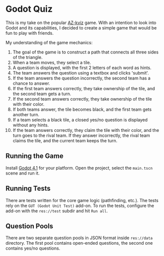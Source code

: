 
# Godot Quiz

This is my take on the popular [AZ-kvíz](https://cs.wikipedia.org/wiki/AZ-kv%C3%ADz) game.
With an intention to look into Godot and its capabilities, I decided to create a simple game that would be fun to play with friends.

My understanding of the game mechanics:

1. The goal of the game is to construct a path that connects all three sides of the triangle.
1. When a team moves, they select a tile.
1. A question is displayed, with the first 2 letters of each word as hints.
1. The team answers the question using a textbox and clicks 'submit'.
1. If the team answers the question incorrectly, the second team has a chance to answer.
1. If the first team answers correctly, they take ownership of the tile, and the second team gets a turn.
1. If the second team answers correctly, they take ownership of the tile with their color.
1. If both teams answer, the tile becomes black, and the first team gets another turn.
1. If a team selects a black tile, a closed yes/no question is displayed without any hints.
1. If the team answers correctly, they claim the tile with their color, and the turn goes to the rival team. If they answer incorrectly, the rival team claims the tile, and the current team keeps the turn.

## Running the Game

Install [Godot 4.1](https://godotengine.org/) for your platform. Open the project, select the `main.tscn` scene and run it.

## Running Tests

There are tests written for the core game logic (pathfinding, etc.). The tests rely on the `GUT (Godot Unit Test)` add-on. To run the tests, configure the add-on with the `res://test` subdir and hit `Run all`.
## Question Pools

There are two separate question pools in JSON format inside `res://data` directory. The first pool contains open-ended questions, the second one contains yes/no questions.
